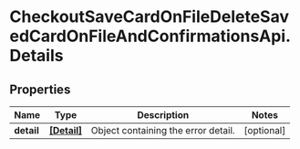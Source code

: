 # CheckoutSaveCardOnFileDeleteSavedCardOnFileAndConfirmationsApi.Details

## Properties

Name | Type | Description | Notes
------------ | ------------- | ------------- | -------------
**detail** | [**[Detail]**](Detail.md) | Object containing the error detail. | [optional] 



